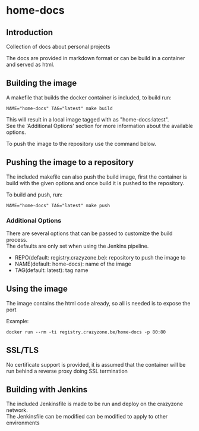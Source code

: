 # home-docs

## Introduction

Collection of docs about personal projects

The docs are provided in markdown format or can be build in a container and served as html.

## Building the image

A makefile that builds the docker container is included, to build run:

```
NAME="home-docs" TAG="latest" make build
```

This will result in a local image tagged with as "home-docs:latest".  
See the 'Additional Options' section for more information about the available options.  

To push the image to the repository use the command below.  

## Pushing the image to a repository

The included makefile can also push the build image, first the container is build with the given options and once build it is pushed to the repository.

To build and push, run:

```
NAME="home-docs" TAG="latest" make push
```

### Additional Options

There are several options that can be passed to customize the build process.  
The defaults are only set when using the Jenkins pipeline.


- REPO(default: registry.crazyzone.be): repository to push the image to
- NAME(default: home-docs): name of the image
- TAG(default: latest): tag name


## Using the image

The image contains the html code already, so all is needed is to expose the port 

Example:

```
docker run --rm -ti registry.crazyzone.be/home-docs -p 80:80
```

## SSL/TLS

No certificate support is provided, it is assumed that the container will be run behind a reverse proxy doing SSL termination

## Building with Jenkins

The included Jenkinsfile is made to be run and deploy on the crazyzone network.  
The Jenkinsfile can be modified can be modified to apply to other environments